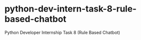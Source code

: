 # python-dev-intern-task-8-rule-based-chatbot
Python Developer Internship Task 8 (Rule Based Chatbot)
